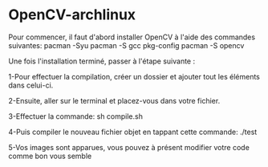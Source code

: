 # OpenCV-archlinux

Pour commencer, il faut d'abord installer OpenCV à l'aide des commandes suivantes:
pacman -Syu
pacman -S gcc pkg-config
pacman -S opencv

Une fois l'installation terminé, passer à l'étape suivante :

1-Pour effectuer la compilation, créer un dossier et ajouter tout les éléments dans celui-ci.

2-Ensuite, aller sur le terminal et placez-vous dans votre fichier.

3-Effectuer la commande: sh compile.sh

4-Puis compiler le nouveau fichier objet en tappant cette commande: ./test

5-Vos images sont apparues, vous pouvez à présent modifier votre code comme bon vous semble
